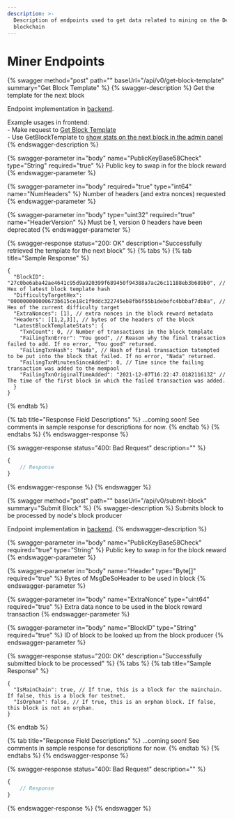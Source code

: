 ```yaml
---
description: >-
  Description of endpoints used to get data related to mining on the DeSo
  blockchain
---
```


# Miner Endpoints

{% swagger method="post" path="" baseUrl="/api/v0/get-block-template" summary="Get Block Template" %}
{% swagger-description %}
Get the template for the next block

Endpoint implementation in [backend](https://github.com/deso-protocol/backend/blob/709cbfbc62cf3a0e6d56c393e555fc277c93fb76/routes/miner.go#L56).

Example usages in frontend:\
&#x20; \- Make request to [Get Block Template](https://github.com/deso-protocol/frontend/blob/e006beb72867f6d48a78adb1d126c66144a4298c/src/app/backend-api.service.ts#L584)\
&#x20; \- Use GetBlockTemplate to [show stats on the next block in the admin panel](https://github.com/deso-protocol/frontend/blob/e006beb72867f6d48a78adb1d126c66144a4298c/src/app/admin/admin.component.ts#L405)
{% endswagger-description %}

{% swagger-parameter in="body" name="PublicKeyBase58Check" type="String" required="true" %}
Public key to swap in for the block reward 
{% endswagger-parameter %}

{% swagger-parameter in="body" required="true" type="int64" name="NumHeaders" %}
Number of headers (and extra nonces) requested
{% endswagger-parameter %}

{% swagger-parameter in="body" type="uint32" required="true" name="HeaderVersion" %}
Must be 1, version 0 headers have been deprecated
{% endswagger-parameter %}

{% swagger-response status="200: OK" description="Successfully retrieved the template for the next block" %}
{% tabs %}
{% tab title="Sample Response" %}
```json5
{
  "BlockID": "27c0be6aba42ae4641c95d9a920399f689450f94388a7ac26c11188eb3b689b0", // Hex of latest block template hash
  "DifficultyTargetHex": "000000000000673b615ce18c1f9ddc322745eb8fb6f55b1debefc4bbbaf7db8a", // Hex of the current difficulty target
  "ExtraNonces": [1], // extra nonces in the block reward metadata
  "Headers": [[1,2,3]], // bytes of the headers of the block
  "LatestBlockTemplateStats": {
    "TxnCount": 0, // Number of transactions in the block template
    "FailingTxnError": "You good", // Reason why the final transaction failed to add. If no error, "You good" returned.
    "FailingTxnHash": "Nada", // Hash of final transaction tatempted to be put into the block that failed. If no error, "Nada" returned.
    "FailingTxnMinutesSinceAdded": 0, // Time since the failing transaction was added to the mempool 
    "FailingTxnOriginalTimeAdded": "2021-12-07T16:22:47.018211613Z" // The time of the first block in which the failed transaction was added.
  }
}
```
{% endtab %}

{% tab title="Response Field Descriptions" %}
...coming soon! See comments in sample response for descriptions for now.
{% endtab %}
{% endtabs %}
{% endswagger-response %}

{% swagger-response status="400: Bad Request" description="" %}
```javascript
{
    // Response
}
```
{% endswagger-response %}
{% endswagger %}

{% swagger method="post" path="" baseUrl="/api/v0/submit-block" summary="Submit Block" %}
{% swagger-description %}
Submits block to be processed by node's block producer

Endpoint implementation in [backend](https://github.com/deso-protocol/backend/blob/709cbfbc62cf3a0e6d56c393e555fc277c93fb76/routes/miner.go#L125).
{% endswagger-description %}

{% swagger-parameter in="body" name="PublicKeyBase58Check" required="true" type="String" %}
Public key to swap in for the block reward 
{% endswagger-parameter %}

{% swagger-parameter in="body" name="Header" type="Byte[]" required="true" %}
Bytes of MsgDeSoHeader to be used in block
{% endswagger-parameter %}

{% swagger-parameter in="body" name="ExtraNonce" type="uint64" required="true" %}
Extra data nonce to be used in the block reward transaction
{% endswagger-parameter %}

{% swagger-parameter in="body" name="BlockID" type="String" required="true" %}
ID of block to be looked up from the block producer
{% endswagger-parameter %}

{% swagger-response status="200: OK" description="Successfully submitted block to be processed" %}
{% tabs %}
{% tab title="Sample Response" %}
```json5
{
  "IsMainChain": true, // If true, this is a block for the mainchain. If false, this is a block for testnet.
  "IsOrphan": false, // If true, this is an orphan block. If false, this block is not an orphan.
}
```
{% endtab %}

{% tab title="Response Field Descriptions" %}
...coming soon! See comments in sample response for descriptions for now.
{% endtab %}
{% endtabs %}
{% endswagger-response %}

{% swagger-response status="400: Bad Request" description="" %}
```javascript
{
    // Response
}
```
{% endswagger-response %}
{% endswagger %}

